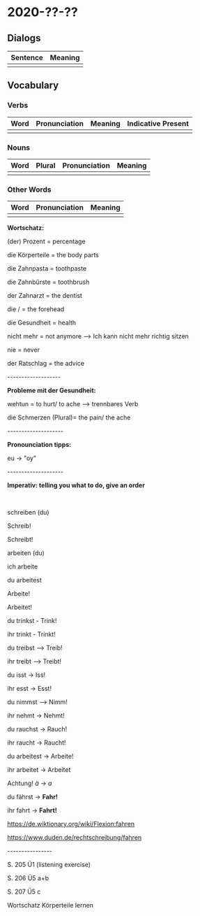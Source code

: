 # 2020-??-??

## Dialogs

| Sentence | Meaning |
| -------- | ------- |
|          |         |

## Vocabulary

### Verbs

| Word | Pronunciation | Meaning | Indicative Present |
| ---- | ------------- | ------- | ------------------ |
|      |               |         |                    |

### Nouns

| Word | Plural | Pronunciation | Meaning |
| ---- | ------ | ------------- | ------- |
|      |        |               |         |

### Other Words

| Word | Pronunciation | Meaning |
| ---- | ------------- | ------- |
|      |               |         |





**Wortschatz:**

(der) Prozent = percentage

die Körperteile = the body parts

die Zahnpasta = toothpaste

die Zahnbürste = toothbrush

der Zahnarzt = the dentist

die / = the forehead

die Gesundheit = health

nicht mehr = not anymore --> Ich kann nicht mehr richtig sitzen

nie = never

der Ratschlag = the advice

\-------------------



**Probleme mit der Gesundheit:**

wehtun = to hurt/ to ache --> trennbares Verb

die Schmerzen  (Plural)= the pain/ the ache

\--------------------



**Pronounciation tipps:**

eu -> "oy"

\--------------------

**Imperativ: telling you what to do, give an order**



​    

schreiben (du)

Schreib!

Schreibt!



arbeiten (du)

ich arbeite

du arbeitest 

Arbeite!

Arbeitet!



du trinkst - Trink!

ihr trinkt - Trinkt!



du treibst --> Treib!

ihr treibt --> Treibt!



du isst -> Iss!

ihr esst -> Esst!



du nimmst --> Nimm!

ihr nehmt -> Nehmt!



du rauchst -> Rauch!

ihr raucht -> Raucht!



du arbeitest -> Arbeite!

ihr arbeitet -> Arbeitet



Achtung! *ä -> a*

du fährst -> **Fahr!**

ihr fahrt -> **Fahrt!**



https://de.wiktionary.org/wiki/Flexion:fahren

https://www.duden.de/rechtschreibung/fahren



\----------------

S. 205 Ü1 (listening exercise)

S. 206 Ü5 a+b

S. 207 Ü5 c

Wortschatz Körperteile lernen